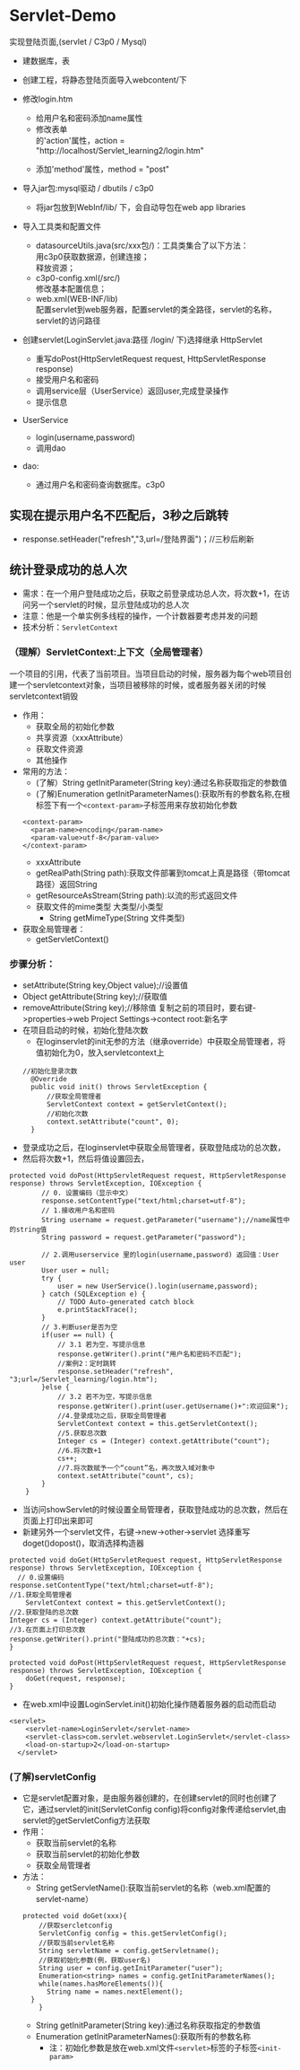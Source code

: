 # Servlet-Demo
实现登陆页面,(servlet / C3p0 / Mysql)
* 建数据库，表  
* 创建工程，将静态登陆页面导入webcontent/下  
* 修改login.htm  
  * 给用户名和密码添加name属性  
  * 修改表单<form>的'action'属性，action = "http://localhost/Servlet_learning2/login.htm"  
  * 添加'method'属性，method = "post"  
* 导入jar包:mysql驱动 / dbutils / c3p0   
  * 将jar包放到WebInf/lib/ 下，会自动导包在web app libraries  
* 导入工具类和配置文件  
  * datasourceUtils.java(src/xxx包/)：工具类集合了以下方法：  
    用c3p0获取数据源，创建连接；  
    释放资源；  
  * c3p0-config.xml(/src/)  
    修改基本配置信息； 
  * web.xml(WEB-INF/lib)  
    配置servlet到web服务器，配置servlet的类全路径，servlet的名称，servlet的访问路径
 
* 创建servlet(LoginServlet.java:路径 /login/ 下)选择继承 HttpServlet 
  * 重写doPost(HttpServletRequest request, HttpServletResponse response)
  * 接受用户名和密码
  * 调用service层（UserService）返回user,完成登录操作
  * 提示信息
* UserService
  * login(username,password)
  * 调用dao
* dao: 
  * 通过用户名和密码查询数据库。c3p0
## 实现在提示用户名不匹配后，3秒之后跳转
* response.setHeader("refresh","3,url=/登陆界面")；//三秒后刷新
## 统计登录成功的总人次
* 需求：在一个用户登陆成功之后，获取之前登录成功总人次，将次数+1，在访问另一个servlet的时候，显示登陆成功的总人次
* 注意：他是一个单实例多线程的操作，一个计数器要考虑并发的问题
* 技术分析：`ServletContext`
### （理解）ServletContext:上下文（全局管理者）
一个项目的引用，代表了当前项目。当项目启动的时候，服务器为每个web项目创建一个servletcontext对象，当项目被移除的时候，或者服务器关闭的时候servletcontext销毁
* 作用：
  * 获取全局的初始化参数
  * 共享资源（xxxAttribute）
  * 获取文件资源
  * 其他操作
* 常用的方法：
  * (了解）String getInitParameter(String key):通过名称获取指定的参数值
  * (了解)Enumeration getInitParameterNames():获取所有的参数名称,在根标签下有一个`<context-param>`子标签用来存放初始化参数
  ```(xml)
  <context-param>
    <param-name>encoding</param-name>
    <param-value>utf-8</param-value>
  </context-param>
  ```
  * xxxAttribute
  * getRealPath(String path):获取文件部署到tomcat上真是路径（带tomcat路径）返回String
  * getResourceAsStream(String path):以流的形式返回文件
  * 获取文件的mime类型 大类型/小类型
    * String getMimeType(String 文件类型)
* 获取全局管理者：
  * getServletContext()
 
### 步骤分析：
  * setAttribute(String key,Object value);//设置值
  * Object getAttribute(String key);//获取值 
  * removeAttribute(String key);//移除值
复制之前的项目时，要右键->properties->web Project Settings->contect root:新名字
* 在项目启动的时候，初始化登陆次数
  * 在loginservlet的init无参的方法（继承override）中获取全局管理者，将值初始化为0，放入servletcontext上
  ```(java)
  //初始化登录次数
	@Override
	public void init() throws ServletException {
		//获取全局管理者
		ServletContext context = getServletContext(); 
		//初始化次数
		context.setAttribute("count", 0);
	}
  ```
* 登录成功之后，在loginservlet中获取全局管理者，获取登陆成功的总次数，
* 然后将次数+1，然后将值设置回去，
```(java)
protected void doPost(HttpServletRequest request, HttpServletResponse response) throws ServletException, IOException {
		// 0. 设置编码（显示中文）
		response.setContentType("text/html;charset=utf-8");
		// 1.接收用户名和密码
		String username = request.getParameter("username");//name属性中的string值
		String password = request.getParameter("password");
		
		// 2.调用userservice 里的login(username,password) 返回值：User user
		User user = null;
		try {
			user = new UserService().login(username,password);
		} catch (SQLException e) {
			// TODO Auto-generated catch block
			e.printStackTrace();
		}
		// 3.判断user是否为空
		if(user == null) {
			// 3.1 若为空，写提示信息
			response.getWriter().print("用户名和密码不匹配");
			//案例2：定时跳转
			response.setHeader("refresh", "3;url=/Servlet_learning/login.htm");
		}else {
			// 3.2 若不为空，写提示信息
			response.getWriter().print(user.getUsername()+":欢迎回来");
			//4.登录成功之后，获取全局管理者
			ServletContext context = this.getServletContext();
			//5.获取总次数
			Integer cs = (Integer) context.getAttribute("count");
			//6.将次数+1
			cs++;
			//7.将次数赋予一个“count”名，再次放入域对象中
			context.setAttribute("count", cs);
		}
	}
```
* 当访问showServlet的时候设置全局管理者，获取登陆成功的总次数，然后在页面上打印出来即可
* 新建另外一个servlet文件，右键->new->other->servlet 选择重写doget()dopost()，取消选择构造器
```(java)
protected void doGet(HttpServletRequest request, HttpServletResponse response) throws ServletException, IOException {
  // 0.设置编码
response.setContentType("text/html;charset=utf-8");
//1.获取全局管理者
	ServletContext context = this.getServletContext();
//2.获取登陆的总次数
Integer cs = (Integer) context.getAttribute("count");
//3.在页面上打印总次数
response.getWriter().print("登陆成功的总次数："+cs);
}

protected void doPost(HttpServletRequest request, HttpServletResponse response) throws ServletException, IOException {
	doGet(request, response);
}
```
* 在web.xml中设置LoginServlet.init()初始化操作随着服务器的启动而启动
```(xml)
<servlet>
    <servlet-name>LoginServlet</servlet-name>
    <servlet-class>com.servlet.webservlet.LoginServlet</servlet-class>
    <load-on-startup>2</load-on-startup>
  </servlet>
```
### (了解)servletConfig
* 它是servlet配置对象，是由服务器创建的，在创建servlet的同时也创建了它，通过servlet的init(ServletConfig config)将config对象传递给servlet,由servlet的getServletConfig方法获取
* 作用：
    * 获取当前servlet的名称
    * 获取当前servlet的初始化参数
    * 获取全局管理者
* 方法：
  * String getServletName():获取当前servlet的名称（web.xml配置的servlet-name）
  ```(java)
  protected void doGet(xxx){
      //获取sercletconfig
      ServletConfig config = this.getServletConfig();
      //获取当前servlet名称
      String servletName = config.getServletname();
      //获取初始化参数(例，获取user名)
      String user = config.getInitParameter("user");
      Enumeration<string> names = config.getInitParameterNames();
      while(names.hasMoreElements()){
        String name = names.nextElement();
	}
      }
  ```
  * String getInitParameter(String key):通过名称获取指定的参数值
  * Enumeration getInitParameterNames():获取所有的参数名称
    * 注：初始化参数是放在web.xml文件`<servlet>`标签的子标签`<init-param>`





	
